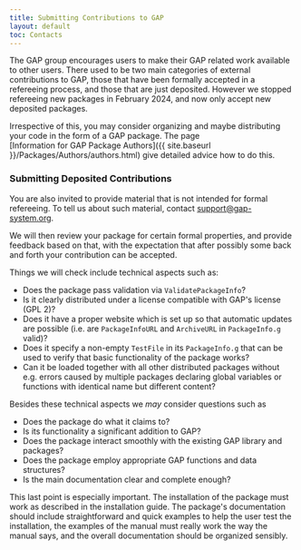 ```yaml
---
title: Submitting Contributions to GAP
layout: default
toc: Contacts
---
```


The GAP group encourages users to make their GAP related work available
to other users. There used to be two main categories of external contributions
to GAP, those that have been formally accepted in a
refereeing process, and those that are just deposited.
However we stopped refereeing new packages in February 2024, and now
only accept new deposited packages.

Irrespective of this, you may consider organizing and maybe
distributing your code in the form of a GAP package. The page
[Information for GAP Package Authors]({{ site.baseurl }}/Packages/Authors/authors.html)
give detailed advice how to do this.

### Submitting Deposited Contributions

You are also invited to provide material that is not intended for formal
refereeing. To tell us about such material, contact
<support@gap-system.org>.

We will then review your package for certain formal properties,
and provide feedback based on that, with the expectation that
after possibly some back and forth your contribution can be accepted.

Things we will check include technical aspects such as:

- Does the package pass validation via `ValidatePackageInfo`?
- Is it clearly distributed under a license compatible with GAP's license (GPL 2)?
- Does it have a proper website which is set up so that automatic updates
  are possible (i.e. are `PackageInfoURL` and `ArchiveURL` in `PackageInfo.g` valid)?
- Does it specify a non-empty `TestFile` in its `PackageInfo.g` that can be used
  to verify that basic functionality of the package works?
- Can it be loaded together with all other distributed packages without
  e.g. errors caused by multiple packages declaring global variables
  or functions with identical name but different content?

Besides these technical aspects we *may* consider questions such as

-   Does the package do what it claims to?
-   Is its functionality a significant addition to GAP?
-   Does the package interact smoothly with the existing GAP library and
    packages?
-   Does the package employ appropriate GAP functions and data
    structures?
-   Is the main documentation clear and complete enough?

This last point is especially important. The installation of the package
must work as described in the installation guide. The package's documentation
should include straightforward and quick examples to help the user test the
installation, the examples of the manual must really work the way the
manual says, and the overall documentation should be organized sensibly.
